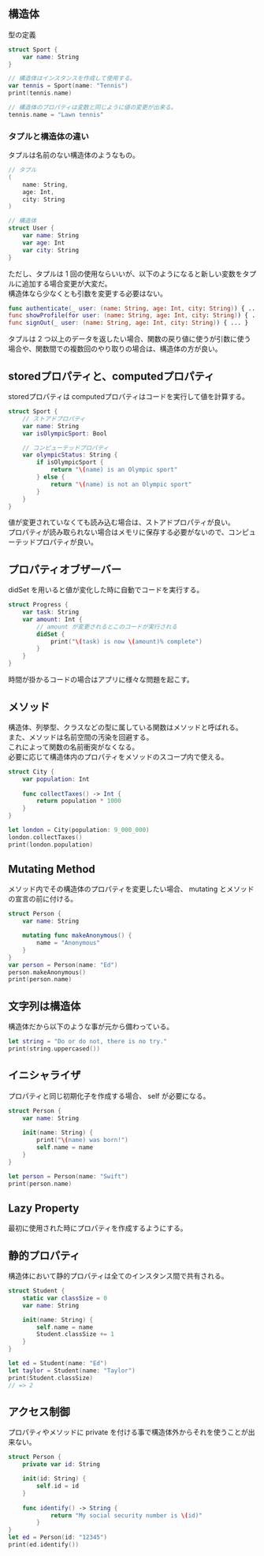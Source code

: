 ## 構造体

型の定義

```swift
struct Sport {
    var name: String
}

// 構造体はインスタンスを作成して使用する。
var tennis = Sport(name: "Tennis")
print(tennis.name)

// 構造体のプロパティは変数と同じように値の変更が出来る。
tennis.name = "Lawn tennis"
```

### タプルと構造体の違い

タプルは名前のない構造体のようなもの。

```swift
// タプル
(
    name: String,
    age: Int, 
    city: String
)

// 構造体
struct User {
    var name: String
    var age: Int
    var city: String
}
```

ただし、タプルは 1 回の使用ならいいが、以下のようになると新しい変数をタプルに追加する場合変更が大変だ。  
構造体なら少なくとも引数を変更する必要はない。  

```swift
func authenticate(_ user: (name: String, age: Int, city: String)) { ... }
func showProfile(for user: (name: String, age: Int, city: String)) { ... }
func signOut(_ user: (name: String, age: Int, city: String)) { ... }
```

タプルは 2 つ以上のデータを返したい場合、関数の戻り値に使うが引数に使う場合や、関数間での複数回のやり取りの場合は、構造体の方が良い。  

## storedプロパティと、computedプロパティ

storedプロパティは
computedプロパティはコードを実行して値を計算する。 

```swift
struct Sport {
    // ストアドプロパティ
    var name: String
    var isOlympicSport: Bool

    // コンピューテッドプロパティ
    var olympicStatus: String {
        if isOlympicSport {
            return "\(name) is an Olympic sport"
        } else {
            return "\(name) is not an Olympic sport"
        }
    }
}
```

値が変更されていなくても読み込む場合は、ストアドプロパティが良い。  
プロパティが読み取られない場合はメモリに保存する必要がないので、コンピューテッドプロパティが良い。  

## プロパティオブザーバー

didSet を用いると値が変化した時に自動でコードを実行する。  

```swift
struct Progress {
    var task: String
    var amount: Int {
        // amount が変更されるとこのコードが実行される
        didSet {
            print("\(task) is now \(amount)% complete")
        }
    }
}
```

時間が掛かるコードの場合はアプリに様々な問題を起こす。  

## メソッド

構造体、列挙型、クラスなどの型に属している関数はメソッドと呼ばれる。  
また、メソッドは名前空間の汚染を回避する。  
これによって関数の名前衝突がなくなる。  
必要に応じて構造体内のプロパティをメソッドのスコープ内で使える。  

```swift
struct City {
    var population: Int
    
    func collectTaxes() -> Int {
        return population * 1000
    }
}

let london = City(population: 9_000_000)
london.collectTaxes()
print(london.population)
```

## Mutating Method
 
メソッド内でその構造体のプロパティを変更したい場合、 mutating とメソッドの宣言の前に付ける。  

```swift
struct Person {
    var name: String

    mutating func makeAnonymous() {
        name = "Anonymous"
    }
}
var person = Person(name: "Ed")
person.makeAnonymous()
print(person.name)
```

## 文字列は構造体

構造体だから以下のような事が元から備わっている。  

```swift
let string = "Do or do not, there is no try."
print(string.uppercased())
```

## イニシャライザ

プロパティと同じ初期化子を作成する場合、 self が必要になる。

```swift
struct Person {
    var name: String
    
    init(name: String) {
        print("\(name) was born!")
        self.name = name
    }
}

let person = Person(name: "Swift")
print(person.name)
```

## Lazy Property

最初に使用された時にプロパティを作成するようにする。  

## 静的プロパティ

構造体において静的プロパティは全てのインスタンス間で共有される。  

```swift
struct Student {
    static var classSize = 0
    var name: String

    init(name: String) {
        self.name = name
        Student.classSize += 1
    }
}

let ed = Student(name: "Ed")
let taylor = Student(name: "Taylor")
print(Student.classSize)
// => 2
```

## アクセス制御

プロパティやメソッドに private を付ける事で構造体外からそれを使うことが出来ない。  

```swift
struct Person {
    private var id: String

    init(id: String) {
        self.id = id
    }
    
    func identify() -> String {
            return "My social security number is \(id)"
        }
}
let ed = Person(id: "12345")
print(ed.identify())
```
